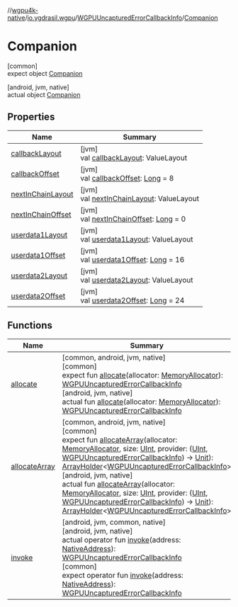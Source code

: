 //[wgpu4k-native](../../../../index.md)/[io.ygdrasil.wgpu](../../index.md)/[WGPUUncapturedErrorCallbackInfo](../index.md)/[Companion](index.md)

# Companion

[common]\
expect object [Companion](index.md)

[android, jvm, native]\
actual object [Companion](index.md)

## Properties

| Name | Summary |
|---|---|
| [callbackLayout](callback-layout.md) | [jvm]<br>val [callbackLayout](callback-layout.md): ValueLayout |
| [callbackOffset](callback-offset.md) | [jvm]<br>val [callbackOffset](callback-offset.md): [Long](https://kotlinlang.org/api/core/kotlin-stdlib/kotlin/-long/index.html) = 8 |
| [nextInChainLayout](next-in-chain-layout.md) | [jvm]<br>val [nextInChainLayout](next-in-chain-layout.md): ValueLayout |
| [nextInChainOffset](next-in-chain-offset.md) | [jvm]<br>val [nextInChainOffset](next-in-chain-offset.md): [Long](https://kotlinlang.org/api/core/kotlin-stdlib/kotlin/-long/index.html) = 0 |
| [userdata1Layout](userdata1-layout.md) | [jvm]<br>val [userdata1Layout](userdata1-layout.md): ValueLayout |
| [userdata1Offset](userdata1-offset.md) | [jvm]<br>val [userdata1Offset](userdata1-offset.md): [Long](https://kotlinlang.org/api/core/kotlin-stdlib/kotlin/-long/index.html) = 16 |
| [userdata2Layout](userdata2-layout.md) | [jvm]<br>val [userdata2Layout](userdata2-layout.md): ValueLayout |
| [userdata2Offset](userdata2-offset.md) | [jvm]<br>val [userdata2Offset](userdata2-offset.md): [Long](https://kotlinlang.org/api/core/kotlin-stdlib/kotlin/-long/index.html) = 24 |

## Functions

| Name | Summary |
|---|---|
| [allocate](allocate.md) | [common, android, jvm, native]<br>[common]<br>expect fun [allocate](allocate.md)(allocator: [MemoryAllocator](../../../ffi/-memory-allocator/index.md)): [WGPUUncapturedErrorCallbackInfo](../index.md)<br>[android, jvm, native]<br>actual fun [allocate](allocate.md)(allocator: [MemoryAllocator](../../../ffi/-memory-allocator/index.md)): [WGPUUncapturedErrorCallbackInfo](../index.md) |
| [allocateArray](allocate-array.md) | [common, android, jvm, native]<br>[common]<br>expect fun [allocateArray](allocate-array.md)(allocator: [MemoryAllocator](../../../ffi/-memory-allocator/index.md), size: [UInt](https://kotlinlang.org/api/core/kotlin-stdlib/kotlin/-u-int/index.html), provider: ([UInt](https://kotlinlang.org/api/core/kotlin-stdlib/kotlin/-u-int/index.html), [WGPUUncapturedErrorCallbackInfo](../index.md)) -&gt; [Unit](https://kotlinlang.org/api/core/kotlin-stdlib/kotlin/-unit/index.html)): [ArrayHolder](../../../ffi/-array-holder/index.md)&lt;[WGPUUncapturedErrorCallbackInfo](../index.md)&gt;<br>[android, jvm, native]<br>actual fun [allocateArray](allocate-array.md)(allocator: [MemoryAllocator](../../../ffi/-memory-allocator/index.md), size: [UInt](https://kotlinlang.org/api/core/kotlin-stdlib/kotlin/-u-int/index.html), provider: ([UInt](https://kotlinlang.org/api/core/kotlin-stdlib/kotlin/-u-int/index.html), [WGPUUncapturedErrorCallbackInfo](../index.md)) -&gt; [Unit](https://kotlinlang.org/api/core/kotlin-stdlib/kotlin/-unit/index.html)): [ArrayHolder](../../../ffi/-array-holder/index.md)&lt;[WGPUUncapturedErrorCallbackInfo](../index.md)&gt; |
| [invoke](invoke.md) | [android, jvm, common, native]<br>[android, jvm, native]<br>actual operator fun [invoke](invoke.md)(address: [NativeAddress](../../../ffi/-native-address/index.md)): [WGPUUncapturedErrorCallbackInfo](../index.md)<br>[common]<br>expect operator fun [invoke](invoke.md)(address: [NativeAddress](../../../ffi/-native-address/index.md)): [WGPUUncapturedErrorCallbackInfo](../index.md) |